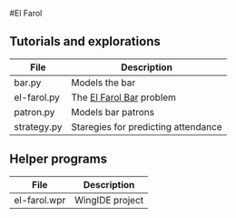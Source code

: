 #El Farol

## Tutorials and explorations

File|Description
-------------|-----------------------------------------------------------------------------------------
bar.py|Models the bar
el-farol.py|The [El Farol Bar](https://sites.santafe.edu/~wbarthur/Papers/El_Farol.pdf) problem
patron.py|Models bar patrons
strategy.py|Staregies for predicting attendance

## Helper programs

File|Description
-------------|-----------------------------------------------------------------------------------------
el-farol.wpr|WingIDE project

